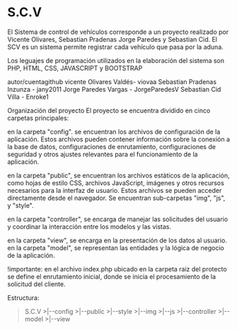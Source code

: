 # S.C.V
El Sistema de control de vehículos corresponde a un proyecto realizado por Vicente Olivares, Sebastian Pradenas
Jorge Paredes y Sebastian Cid. El SCV es un sistema permite registrar cada vehículo que pasa por la aduna. 

Los leguajes de programación utilizados en la elaboración del sistema son PHP, HTML, CSS, JAVASCRIPT y BOOTSTRAP

autor/cuentagithub
vicente Olivares Valdés- viovaa
Sebastian Pradenas Inzunza - jany2011
Jorge Paredes Vargas - JorgeParedesV
Sebastian Cid Villa - Enroke1

Organización del proyecto
El proyecto se encuentra dividido en cinco carpetas principales:

en la carpeta "config". se encuentran los archivos de configuración de la aplicación. Estos archivos pueden contener información sobre la conexión a la base de datos, configuraciones de enrutamiento, configuraciones de seguridad y otros ajustes relevantes para el funcionamiento de la aplicación.

en la carpeta "public", se encuentran los archivos estáticos de la aplicación, como hojas de estilo CSS, archivos JavaScript, imágenes y otros recursos necesarios para la interfaz de usuario. Estos archivos se pueden acceder directamente desde el navegador. Se encuentran sub-carpetas "img", "js", y "style".

en la carpeta "controller", se encarga de manejar las solicitudes del usuario y coordinar la interacción entre los modelos y las vistas.

en la carpeta "view", se encarga en la presentación de los datos al usuario. 
en la carpeta "model", se representan las entidades y la lógica de negocio de la aplicación.

!importante: en el archivo index.php ubicado en la carpeta raiz del protecto se define el enrutamiento inicial, donde se inicia el procesamiento de la solicitud del cliente.


Estructura:
>S.C.V
    >|--config
    >|--public
        >|--style
        >|--img
        >|--js
    >|--controller
    >|--model
    >|--view